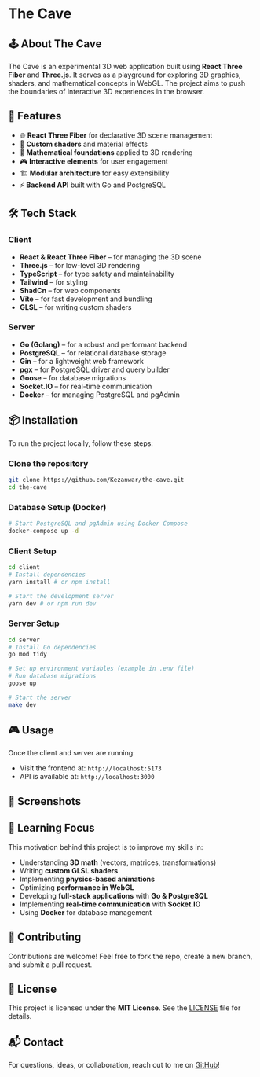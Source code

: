 # The Cave

&#x20;

## 🕹️ About The Cave

The Cave is an experimental 3D web application built using **React Three Fiber** and **Three.js**. It serves as a playground for exploring 3D graphics, shaders, and mathematical concepts in WebGL. The project aims to push the boundaries of interactive 3D experiences in the browser.

## 🚀 Features

- 🌐 **React Three Fiber** for declarative 3D scene management
- 🎨 **Custom shaders** and material effects
- 🔢 **Mathematical foundations** applied to 3D rendering
- 🎮 **Interactive elements** for user engagement
- 🏗️ **Modular architecture** for easy extensibility
- ⚡ **Backend API** built with Go and PostgreSQL

## 🛠️ Tech Stack

### Client

- **React & React Three Fiber** – for managing the 3D scene
- **Three.js** – for low-level 3D rendering
- **TypeScript** – for type safety and maintainability
- **Tailwind** – for styling
- **ShadCn** – for web components
- **Vite** – for fast development and bundling
- **GLSL** – for writing custom shaders

### Server

- **Go (Golang)** – for a robust and performant backend
- **PostgreSQL** – for relational database storage
- **Gin** – for a lightweight web framework
- **pgx** – for PostgreSQL driver and query builder
- **Goose** – for database migrations
- **Socket.IO** – for real-time communication
- **Docker** – for managing PostgreSQL and pgAdmin

## 📦 Installation

To run the project locally, follow these steps:

### Clone the repository

```bash
git clone https://github.com/Kezanwar/the-cave.git
cd the-cave
```

### Database Setup (Docker)

```bash
# Start PostgreSQL and pgAdmin using Docker Compose
docker-compose up -d
```

### Client Setup

```bash
cd client
# Install dependencies
yarn install # or npm install

# Start the development server
yarn dev # or npm run dev
```

### Server Setup

```bash
cd server
# Install Go dependencies
go mod tidy

# Set up environment variables (example in .env file)
# Run database migrations
goose up

# Start the server
make dev
```

## 🎮 Usage

Once the client and server are running:

- Visit the frontend at: `http://localhost:5173`
- API is available at: `http://localhost:3000`

## 📸 Screenshots

## 📖 Learning Focus

This motivation behind this project is to improve my skills in:

- Understanding **3D math** (vectors, matrices, transformations)
- Writing **custom GLSL shaders**
- Implementing **physics-based animations**
- Optimizing **performance in WebGL**
- Developing **full-stack applications** with **Go & PostgreSQL**
- Implementing **real-time communication** with **Socket.IO**
- Using **Docker** for database management

## 🤝 Contributing

Contributions are welcome! Feel free to fork the repo, create a new branch, and submit a pull request.

## 📜 License

This project is licensed under the **MIT License**. See the [LICENSE](LICENSE) file for details.

## 📬 Contact

For questions, ideas, or collaboration, reach out to me on [GitHub](https://github.com/Kezanwar)!
